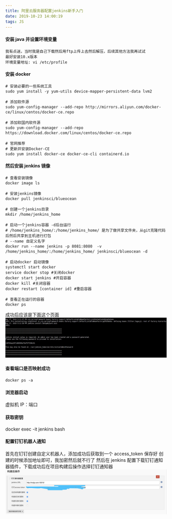 ```yaml
---
title: 阿里云服务器配置jenkins新手入门
date: 2019-10-23 14:00:19
tags: JS
---
```


#### 安装 java 并设置环境变量

```
我有点迷，当时我是自己下载然后用ftp上传上去然后解压，后续其他方法我再试试
最好安装10.x版本
环境变量地址: vi /etc/profile
```

#### 安装 docker

```
# 安装必要的一些系统工具
sudo yum install -y yum-utils device-mapper-persistent-data lvm2

# 添加软件源
sudo yum-config-manager --add-repo http://mirrors.aliyun.com/docker-ce/linux/centos/docker-ce.repo

# 添加软国内软件源
sudo yum-config-manager --add-repo https://download.docker.com/linux/centos/docker-ce.repo

# 官网推荐
# 更新并安装Docker-CE
sudo yum install docker-ce docker-ce-cli containerd.io
```

#### 然后安装 jenkins 镜像

```
# 查看安装镜像
docker image ls

# 安装jenkins镜像
docker pull jenkinsci/blueocean

# 创建一个jenkins目录
mkdir /home/jenkins_home

# 启动一个jenkins容器 -d后台运行
# /home/jenkins_home/:/home/jenkins_home/ 是为了做共享文件夹，从git克隆代码后然后共享到主机进行打包
# --name 自定义名字
docker run --name jenkins -p 8081:8080  -v /home/jenkins_home/:/home/jenkins_home/ jenkinsci/blueocean -d

# 启动docker 启动镜像
systemctl start docker
service docker stop #关闭docker
docker start jenkins #开启容器
docker kill #关闭容器
docker restart [container id] #重启容器

# 查看正在运行的容器
docker ps
```

成功后应该是下面这个页面
![jenkins](jenkins/success.png)

#### 查看端口是否映射成功

`docker ps -a`

#### 浏览器启动

虚拟机 IP：端口

#### 获取密钥

docker exec -it jenkins bash

#### 配置钉钉机器人通知

首先在钉钉创建自定义机器人，添加成功后获取到一个 access_token 保存好
创建的时候添加地址即可，我加密然后就不行了
然后在 jenkins 配置下载钉钉通知器插件，下载成功后在项目构建后操作选择钉钉通知器
![jenkins](jenkins/action.png)
